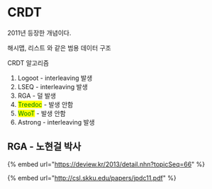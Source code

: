 # CRDT

2011년 등장한 개념이다.

해시맵, 리스트 와 같은 범용 데이터 구조



CRDT 알고리즘

1. Logoot - interleaving 발생
2. LSEQ - interleaving 발생
3. RGA - 덜 발생
4. <mark style="color:green;">Treedoc</mark> - 발생 안함
5. <mark style="color:green;">WooT</mark> - 발생 안함
6. Astrong - interleaving 발생



## RGA - 노현걸 박사

{% embed url="https://deview.kr/2013/detail.nhn?topicSeq=66" %}

{% embed url="http://csl.skku.edu/papers/jpdc11.pdf" %}
